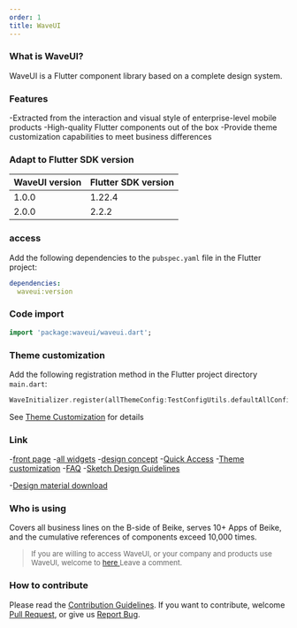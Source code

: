 ```yaml
---
order: 1
title: WaveUI
---
```


### What is WaveUI?

WaveUI is a Flutter component library based on a complete design system.

### Features

-Extracted from the interaction and visual style of enterprise-level mobile products
-High-quality Flutter components out of the box
-Provide theme customization capabilities to meet business differences

### Adapt to Flutter SDK version

| WaveUI version | Flutter SDK version |
| ----------| ----------------|
| 1.0.0 | 1.22.4 |
| 2.0.0 | 2.2.2 |

### access

Add the following dependencies to the `pubspec.yaml` file in the Flutter project:

```yaml
dependencies:
  waveui:version
```

### Code import

```dart
import 'package:waveui/waveui.dart';
```

### Theme customization
Add the following registration method in the Flutter project directory `main.dart`:

```dart
WaveInitializer.register(allThemeConfig:TestConfigUtils.defaultAllConfig);
```

See [Theme Customization](./theme) for details

### Link

-[front page](../)
-[all widgets](../widgets)
-[design concept](https://mp.weixin.qq.com/s?__biz=MzIyODcxODY0OA==&mid=2247486048&idx=1&sn=0cc95bd85a54ce0f39f6247d15618ae8&chksm=e84ceb37df3b62216b34c7be041229630eca3d7c4fd3823ebf0520a9f2c99ed2cdf3e677904b&mpshare=1&scene=1&srcid=11012tvWvcYunVGfiPa8EfCT&sharer_sharetime=1635751229200&sharer_shareid=dbde8f595d5b99a8f5cfb27122964615&version=3.1.16.90294)
-[Quick Access](./start)
-[Theme customization](./theme)
-[FAQ](./faq)
-[Sketch Design Guidelines](./sketch)

-[Design material download](https://waveui.ke.com/download/sketch)

### Who is using
Covers all business lines on the B-side of Beike, serves 10+ Apps of Beike, and the cumulative references of components exceed 10,000 times.

<blockquote><p style="color:#666666">
  <font size="2">If you are willing to access WaveUI, or your company and products use WaveUI, welcome to <a href="https://github.com/LianjiaTech/waveui/issues/2">here </a> Leave a comment. </font></p></blockquote>

### How to contribute

Please read the [Contribution Guidelines](./contribution). If you want to contribute, welcome [Pull Request](https://github.com/LianjiaTech/waveui/pulls), or give us [Report Bug](https://github.com/LianjiaTech/waveui/issues/new ).